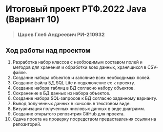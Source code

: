 # Итоговый проект РТФ.2022 Java (Вариант 10)
> ### Царев Глеб Андреевич РИ-210932

## Ход работы над проектом
1. Разработка набор классов с необходимым составом полей и методов для хранения и обработки всех данных, хранящихся в CSV-файле.
2. Создание набора объектов и заполние всех необходимых полей.
3. Создание файла БД SQL Lite и подключение ее к проекту.
4. Создание набора таблиц в БД согласно набору объектов.
5. Сохранение  в БД данных из набора объектов.
6. Создание набора SQL-запросов к БД согласно заданному варианту.
7. Вывод полученных данных в консоль в текстовом виде.
8. Визуализация полученных числовых данных в виде диаграмм.
9. Создание открытого репозитрия GitHub для проекта.
10. Сдача проета на проверку посредством предаставления ссылки на репозиторий.
